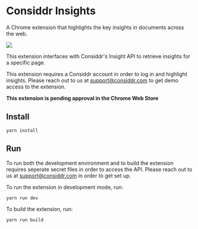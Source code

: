 # Considdr Insights

A Chrome extension that highlights the key insights in documents across the web.

<img src="considdr-insights.gif">

This extension interfaces with Considdr's Insight API to retrieve insights for a specific page.

This extension requires a Considdr account in order to log in and highlight insights. Please reach out to us at [support@considdr.com](mailto:support@considdr.com) to get demo access to the extension.

**This extension is pending approval in the Chrome Web Store**

## Install

`yarn install`

## Run

To run both the development environment and to build the extension requires seperate secret files in order to access the API. Please reach out to us at [support@considdr.com](mailto:support@considdr.com) in order to get set up.

To run the extension in development mode, run:

`yarn run dev`

To build the extension, run:

`yarn run build`